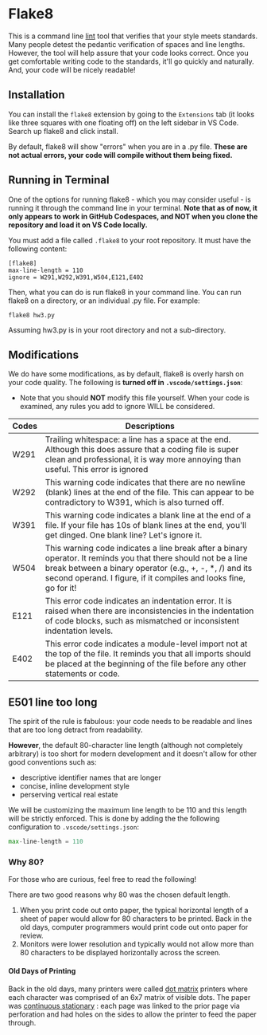 # Flake8
This is a command line <a href="https://en.wikipedia.org/wiki/Lint_(software)" target="_blank">lint</a> tool that verifies that your style meets standards.
Many people detest the pedantic verification of spaces and line lengths.
However, the tool will help assure that your code looks correct. Once you get
comfortable writing code to the standards, it'll go quickly and naturally. And, your code will be nicely readable!  


## Installation
You can install the `flake8` extension by going to the `Extensions` tab (it looks like three squares with one floating off) on the left sidebar in VS Code. Search up flake8 and click install.

By default, flake8 will show "errors" when you are in a .py file. **These are not actual errors, your code will compile without them being fixed.**

## Running in Terminal
One of the options for running flake8 - which you may consider useful - is running it through the command line in your terminal. **Note that as of now, it only appears to work in GitHub Codespaces, and NOT when you clone the repository and load it on VS Code locally.**

You must add a file called `.flake8` to your root repository. It must have the following content:
```
[flake8]
max-line-length = 110
ignore = W291,W292,W391,W504,E121,E402
```

Then, what you can do is run flake8 in your command line. You can run flake8 on a directory, or an individual .py file. For example:
```
flake8 hw3.py
```
Assuming hw3.py is in your root directory and not a sub-directory.

## Modifications
We do have some modifications, as by default, flake8 is overly harsh on your code quality. The following is **turned off in `.vscode/settings.json`**:
- Note that you should **NOT** modify this file yourself. When your code is examined, any rules you add to ignore WILL be considered.

|Codes|Descriptions|
|-----|------------|
|W291|Trailing whitespace: a line has a space at the end. Although this does assure that a coding file is super clean and professional, it is way more annoying than useful. This error is ignored|
|W292| This warning code indicates that there are no newline (blank) lines at the end of the file. This can appear to be contradictory to W391, which is also turned off.|
|W391| This warning code indicates a blank line at the end of a file. If your file has 10s of blank lines at the end, you'll get dinged. One blank line? Let's ignore it.|
|W504| This warning code indicates a line break after a binary operator. It reminds you that there should not be a line break between a binary operator (e.g., +, -, *, /) and its second operand. I figure, if it compiles and looks fine, go for it!|
|E121| This error code indicates an indentation error. It is raised when there are inconsistencies in the indentation of code blocks, such as mismatched or inconsistent indentation levels.|
|E402| This error code indicates a module-level import not at the top of the file. It reminds you that all imports should be placed at the beginning of the file before any other statements or code.|



## E501 line too long
The spirit of the rule is fabulous: your code needs to be readable and lines that are too long detract from readability.

**However**, the default 80-character line length (although not completely arbitrary) is too short for modern development
and it doesn't allow for other good conventions such as:  
* descriptive identifier names that are longer  
* concise, inline development style   
* perserving vertical real estate   

We will be customizing the maximum line length to be 110 and this length will be strictly enforced. This is done by adding the
the following configuration to `.vscode/settings.json`:  
```python
max-line-length = 110
```

### Why 80?
For those who are curious, feel free to read the following!

There are two good reasons why 80 was the chosen default length.  
1) When you print code out onto paper, the typical horizontal length of a sheet of paper would allow for 80 characters to be printed. Back in the old days, computer programmers would print code out onto paper for review.  
2) Monitors were lower resolution and typically would not allow more than 80 characters to be displayed horizontally across the screen.  

#### Old Days of Printing

Back in the old days, many printers were called <a href="https://en.wikipedia.org/wiki/Dot_matrix" target="_blank">dot matrix</a> printers where each character was comprised of an 6x7 matrix of visible dots.
The paper was <a href="https://en.wikipedia.org/wiki/Continuous_stationery" target="_blank">continuous stationary</a> : each page was linked to the prior page via perforation and had holes on the sides to allow the printer to feed the paper through.